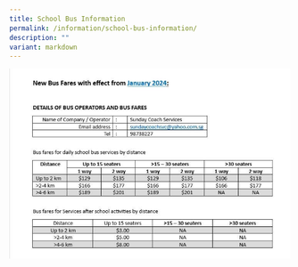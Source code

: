 ```yaml
---
title: School Bus Information
permalink: /information/school-bus-information/
description: ""
variant: markdown
---
```


![](/images/Information/bus%20fare%202024.jpg)